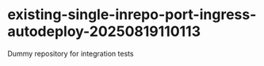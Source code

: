 # existing-single-inrepo-port-ingress-autodeploy-20250819110113
Dummy repository for integration tests
